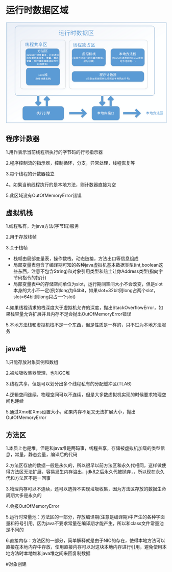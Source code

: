 # 运行时数据区域

![all](https://github.com/einQimiaozi/awesome_java_notebook/blob/main/jvm/Resources/665375-20160126212928129-1855187537.png)

## 程序计数器

1.用作表示当前线程所执行的字节码的行号指示器

2.程序控制流的指示器，控制循环，分支，异常处理，线程恢复等

3.每个线程的计数器独立

4。如果当前线程执行的是本地方法，则计数器直接为空

5.此区域没有OutOfMemoryError错误

## 虚拟机栈

1.线程私有，为java方法(字节码)服务

2.用于存放栈帧

3.关于栈帧
  - 栈帧由局部变量表，操作数栈，动态链接，方法出口等信息组成
  - 局部变量表包含了编译期可知的各种java虚拟机基本数据类型(int,boolean这些东西，注意不包含String)和对象引用类型和热土让你Address类型(指向字节码指令的指针)
  - 局部变量表中的存储空间单位为slot，运行期间空间大小不会改变，但是slot本身的大小不一定(例如long为64bit，如果slot=32bit则long占两个slot，slot=64bit则long只占一个slot)

4.如果线程请求的栈深度大于虚拟机允许的深度，抛出StackOverflowError，如果栈容量允许扩展并且内存不足会抛出OutOfMemoryError错误

5.本地方法栈和虚拟机栈不是一个东西，但是性质是一样的，只不过为本地方法服务

## java堆

1.只能存放对象实例和数组

2.被垃圾收集器管理，也叫GC堆

3.线程共享，但是可以划分出多个线程私有的分配缓冲区(TLAB)

4.逻辑空间连续，物理空间可以不连续，但是大多数虚拟机实现的时候要求物理空间也连续

5.通过Xmx和Xms设置大小，如果内存不足又无法扩展大小，抛出OutOfMemoryError

## 方法区

1.本质上也是堆，但是和java堆是两码事，线程共享，存储被虚拟机加载的类型信息，常量，静态变量，编译后的代码

2.方法区存放的数据一般是永久的，所以很早以前方法区和永久代相同，这样做使得方法区无法扩展，容易发生内存溢出，jdk8之后永久代被抛弃，，所以现在永久代和方法区不是一回事

3.物理内存可以不连续，还可以选择不实现垃圾收集，因为方法区存放的数据生命周期大多是永久的

4.会报OutOfMemoryError

5.运行时常量池：方法区的一部分，存放编译期(注意是编译期)中产生的各种字面量和符号引用，因为java不要求常量在编译期才能产生，所以和class文件常量池是不同的

6.直接内存：方法区的一部分，简单解释就是由于NIO的存在，使得本地方法可以直接在本地内存中存放，使用直接内存可以对这块本地内存进行引用，避免使用本地方法时本地堆和java堆之间来回复制数据

#对象创建
